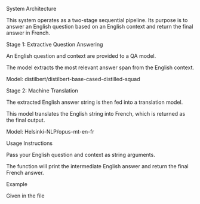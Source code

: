 System Architecture

This system operates as a two-stage sequential pipeline. Its purpose is to answer an English question based on an English context and return the final answer in French.

Stage 1: Extractive Question Answering

An English question and context are provided to a QA model.

The model extracts the most relevant answer span from the English context.

Model: distilbert/distilbert-base-cased-distilled-squad

Stage 2: Machine Translation

The extracted English answer string is then fed into a translation model.

This model translates the English string into French, which is returned as the final output.

Model: Helsinki-NLP/opus-mt-en-fr

Usage Instructions

Pass your English question and context as string arguments.

The function will print the intermediate English answer and return the final French answer.

Example

Given in the file
